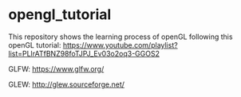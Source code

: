 # opengl_tutorial
This repository shows the learning process of openGL following this openGL tutorial: https://www.youtube.com/playlist?list=PLlrATfBNZ98foTJPJ_Ev03o2oq3-GGOS2

GLFW: https://www.glfw.org/

GLEW: http://glew.sourceforge.net/
